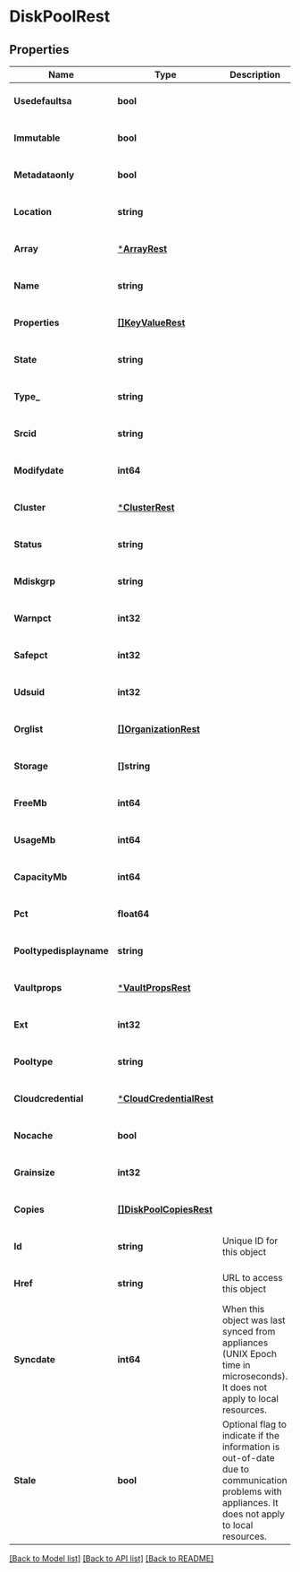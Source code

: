 # DiskPoolRest

## Properties
Name | Type | Description | Notes
------------ | ------------- | ------------- | -------------
**Usedefaultsa** | **bool** |  | [optional] [default to null]
**Immutable** | **bool** |  | [optional] [default to null]
**Metadataonly** | **bool** |  | [optional] [default to null]
**Location** | **string** |  | [optional] [default to null]
**Array** | [***ArrayRest**](ArrayRest.md) |  | [optional] [default to null]
**Name** | **string** |  | [optional] [default to null]
**Properties** | [**[]KeyValueRest**](KeyValueRest.md) |  | [optional] [default to null]
**State** | **string** |  | [optional] [default to null]
**Type_** | **string** |  | [optional] [default to null]
**Srcid** | **string** |  | [optional] [default to null]
**Modifydate** | **int64** |  | [optional] [default to null]
**Cluster** | [***ClusterRest**](ClusterRest.md) |  | [optional] [default to null]
**Status** | **string** |  | [optional] [default to null]
**Mdiskgrp** | **string** |  | [optional] [default to null]
**Warnpct** | **int32** |  | [optional] [default to null]
**Safepct** | **int32** |  | [optional] [default to null]
**Udsuid** | **int32** |  | [optional] [default to null]
**Orglist** | [**[]OrganizationRest**](OrganizationRest.md) |  | [optional] [default to null]
**Storage** | **[]string** |  | [optional] [default to null]
**FreeMb** | **int64** |  | [optional] [default to null]
**UsageMb** | **int64** |  | [optional] [default to null]
**CapacityMb** | **int64** |  | [optional] [default to null]
**Pct** | **float64** |  | [optional] [default to null]
**Pooltypedisplayname** | **string** |  | [optional] [default to null]
**Vaultprops** | [***VaultPropsRest**](VaultPropsRest.md) |  | [optional] [default to null]
**Ext** | **int32** |  | [optional] [default to null]
**Pooltype** | **string** |  | [optional] [default to null]
**Cloudcredential** | [***CloudCredentialRest**](CloudCredentialRest.md) |  | [optional] [default to null]
**Nocache** | **bool** |  | [optional] [default to null]
**Grainsize** | **int32** |  | [optional] [default to null]
**Copies** | [**[]DiskPoolCopiesRest**](DiskPoolCopiesRest.md) |  | [optional] [default to null]
**Id** | **string** | Unique ID for this object | [optional] [default to null]
**Href** | **string** | URL to access this object | [optional] [default to null]
**Syncdate** | **int64** | When this object was last synced from appliances (UNIX Epoch time in microseconds). It does not apply to local resources. | [optional] [default to null]
**Stale** | **bool** | Optional flag to indicate if the information is out-of-date due to communication problems with appliances. It does not apply to local resources. | [optional] [default to null]

[[Back to Model list]](../README.md#documentation-for-models) [[Back to API list]](../README.md#documentation-for-api-endpoints) [[Back to README]](../README.md)

